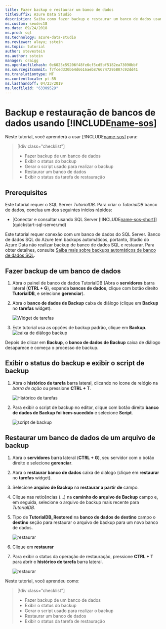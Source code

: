 ```yaml
---
title: Fazer backup e restaurar um banco de dados
titleSuffix: Azure Data Studio
description: Saiba como fazer backup e restaurar um banco de dados usando o Studio de dados do Azure
ms.custom: seodec18
ms.date: 09/24/2018
ms.prod: sql
ms.technology: azure-data-studio
ms.reviewer: alayu; sstein
ms.topic: tutorial
author: stevestein
ms.author: sstein
manager: craigg
ms.openlocfilehash: 0e6025c59206f48fe6cf5cd5bf5182ea73090bbf
ms.sourcegitcommit: f7fced330b64d6616aeb8766747295807c92dd41
ms.translationtype: MT
ms.contentlocale: pt-BR
ms.lasthandoff: 04/23/2019
ms.locfileid: "63309529"
---
```

# <a name="backup-and-restore-databases-using-includename-sosincludesname-sos-shortmd"></a>Backup e restauração de bancos de dados usando [!INCLUDE[name-sos](../includes/name-sos-short.md)]

Neste tutorial, você aprenderá a usar [!INCLUDE[name-sos](../includes/name-sos-short.md)] para:
> [!div class="checklist"]
> * Fazer backup de um banco de dados 
> * Exibir o status do backup
> * Gerar o script usado para realizar o backup
> * Restaurar um banco de dados
> * Exibir o status da tarefa de restauração

## <a name="prerequisites"></a>Prerequisites

Este tutorial requer o SQL Server *TutorialDB*. Para criar o *TutorialDB* banco de dados, conclua um dos seguintes inícios rápidos:

- [Conectar e consultar usando SQL Server [!INCLUDE[name-sos-short](../includes/name-sos-short.md)]](quickstart-sql-server.md)

Este tutorial requer conexão com um banco de dados do SQL Server. Banco de dados SQL do Azure tem backups automáticos, portanto, Studio do Azure Data não realizar backup de banco de dados SQL e restaurar. Para obter detalhes, consulte [Saiba mais sobre backups automáticos de banco de dados SQL](https://docs.microsoft.com/azure/sql-database/sql-database-automated-backups).

## <a name="backup-a-database"></a>Fazer backup de um banco de dados

1. Abra o painel de banco de dados TutorialDB (Abra o **servidores** barra lateral (**CTRL + G**), expanda **bancos de dados**, clique com botão direito **TutorialDB**, e selecione **gerenciar**).

2. Abra o **banco de dados de Backup** caixa de diálogo (clique em **Backup** no **tarefas** widget).

   ![Widget de tarefas](./media/tutorial-backup-restore-sql-server/tasks.png)

3. Este tutorial usa as opções de backup padrão, clique em **Backup**.
   ![caixa de diálogo backup](./media/tutorial-backup-restore-sql-server/backup-dialog.png)

Depois de clicar em **Backup**, o **banco de dados de Backup** caixa de diálogo desaparece e começa o processo de backup.

## <a name="view-the-backup-status-and-view-the-backup-script"></a>Exibir o status do backup e exibir o script de backup

1. Abra o **histórico de tarefa** barra lateral, clicando no ícone de relógio na *barra de ação* ou pressione **CTRL + T**.

   ![Histórico de tarefas](./media/tutorial-backup-restore-sql-server/task-history.png)

2. Para exibir o script de backup no editor, clique com botão direito **banco de dados de Backup foi bem-sucedido** e selecione **Script**.

   ![script de backup](./media/tutorial-backup-restore-sql-server/task-script.png) 

## <a name="restore-a-database-from-a-backup-file"></a>Restaurar um banco de dados de um arquivo de backup


1. Abra o **servidores** barra lateral (**CTRL + G**), seu servidor com o botão direito e selecione **gerenciar**. 

2. Abra o **restaurar banco de dados** caixa de diálogo (clique em **restaurar** no **tarefas** widget).

2. Selecione **arquivo de Backup** na **restaurar a partir de** campo. 

3. Clique nas reticências (...) na **caminho do arquivo de Backup** campo e, em seguida, selecione o arquivo de backup mais recente para *TutorialDB*.

3. Tipo de **TutorialDB_Restored** na **banco de dados de destino** campo o **destino** seção para restaurar o arquivo de backup para um novo banco de dados.

   ![restaurar](./media/tutorial-backup-restore-sql-server/restore.png)

4. Clique em **restaurar**

5. Para exibir o status da operação de restauração, pressione **CTRL + T** para abrir o **histórico de tarefa** barra lateral.

   ![restaurar](./media/tutorial-backup-restore-sql-server/task-history-restore.png)


Neste tutorial, você aprendeu como:
> [!div class="checklist"]
> * Fazer backup de um banco de dados 
> * Exibir o status do backup
> * Gerar o script usado para realizar o backup
> * Restaurar um banco de dados
> * Exibir o status da tarefa de restauração

